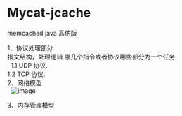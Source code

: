 # Mycat-jcache
memcached java 高仿版

1、协议处理部分 <br>
   报文结构，处理逻辑 哪几个指令或者协议哪些部分为一个任务 <br>
   1.1 UDP 协议.<br> 
   1.2 TCP 协议.<br> 
2、网络模型<br>  
![image](https://github.com/mycat-j/Mycat-jcache/blob/master/%E7%BD%91%E7%BB%9C%E6%A8%A1%E5%9E%8B.png)<br> 

3、内存管理模型<br>

